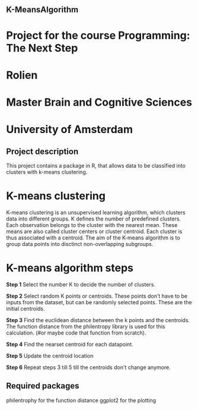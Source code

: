 ## K-MeansAlgorithm
# Project for the course Programming: The Next Step
# Rolien 
# Master Brain and Cognitive Sciences
# University of Amsterdam

## Project description
This project contains a package in R, that allows data to be classified into clusters with k-means clustering.
# K-means clustering
K-means clustering is an unsupervised learning algorithm, which clusters data into different groups. K defines the number of predefined clusters. Each observation belongs to the cluster with the nearest mean. These means are also called cluster centers or cluster centroid. Each cluster is thus associated with a centroid. The aim of the K-means algorithm is to group data points into disctinct non-overlapping subgroups.

# K-means algorithm steps

**Step 1**
Select the number K to decide the number of clusters.

**Step 2**
Select random K points or centroids. These points don't have to be inputs from the dataset, but can be randomly selected points. These are the initial centroids.

**Step 3**
Find the euclidean distance between the k points and the centroids. The function distance from the philentropy library is used for this calculation. (#or maybe code that function from scratch). 
 
**Step 4**
Find the nearset centroid for each datapoint. 

**Step 5**
Update the centroid location

**Step 6**
Repeat steps 3 till 5 till the centroids don't change anymore. 

## Required packages
philentrophy for the function distance
ggplot2 for the plotting
